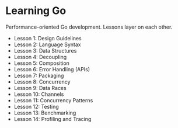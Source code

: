 # Learning Go
Performance-oriented Go development. Lessons layer on each other.
- Lesson 1: Design Guidelines
- Lesson 2: Language Syntax
- Lesson 3: Data Structures
- Lesson 4: Decoupling
- Lesson 5: Composition
- Lesson 6: Error Handling (APIs)
- Lesson 7: Packaging
- Lesson 8: Concurrency
- Lesson 9: Data Races
- Lesson 10: Channels
- Lesson 11: Concurrency Patterns
- Lesson 12: Testing
- Lesson 13: Benchmarking
- Lesson 14: Profiling and Tracing